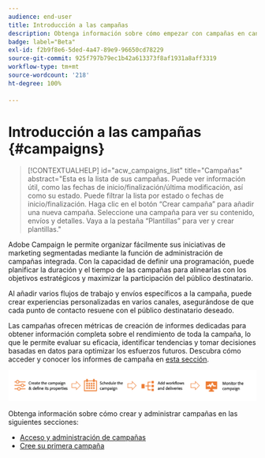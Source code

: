 ```yaml
---
audience: end-user
title: Introducción a las campañas
description: Obtenga información sobre cómo empezar con campañas en canales múltiples
badge: label="Beta"
exl-id: f2b9f8e6-5ded-4a47-89e9-96650cd78229
source-git-commit: 925f797b79ec1b42a613373f8af1931a8aff3319
workflow-type: tm+mt
source-wordcount: '218'
ht-degree: 100%

---
```



# Introducción a las campañas {#campaigns}

>[!CONTEXTUALHELP]
>id="acw_campaigns_list"
>title="Campañas"
>abstract="Esta es la lista de sus campañas. Puede ver información útil, como las fechas de inicio/finalización/última modificación, así como su estado. Puede filtrar la lista por estado o fechas de inicio/finalización. Haga clic en el botón “Crear campaña” para añadir una nueva campaña. Seleccione una campaña para ver su contenido, envíos y detalles. Vaya a la pestaña “Plantillas” para ver y crear plantillas."


Adobe Campaign le permite organizar fácilmente sus iniciativas de marketing segmentadas mediante la función de administración de campañas integrada. Con la capacidad de definir una programación, puede planificar la duración y el tiempo de las campañas para alinearlas con los objetivos estratégicos y maximizar la participación del público destinatario.

Al añadir varios flujos de trabajo y envíos específicos a la campaña, puede crear experiencias personalizadas en varios canales, asegurándose de que cada punto de contacto resuene con el público destinatario deseado.

Las campañas ofrecen métricas de creación de informes dedicadas para obtener información completa sobre el rendimiento de toda la campaña, lo que le permite evaluar su eficacia, identificar tendencias y tomar decisiones basadas en datos para optimizar los esfuerzos futuros. Descubra cómo acceder y conocer los informes de campaña en [esta sección](../reporting/campaign-reports.md).

![Flujo de campaña](assets/campaign-flow.png)

Obtenga información sobre cómo crear y administrar campañas en las siguientes secciones:

* [Acceso y administración de campañas](manage-campaigns.md)
* [Cree su primera campaña](create-campaigns.md)



<!--
Use Adobe Campaign to create cross-channel campaigns. With its marketing campaign orchestration capabilities, you can manage and centralize customer data, design customer communications and campaigns, and create personalized experiences across different channels. In this version, email, push and SMS channels are available.

Design and execute high-volume email campaigns to deliver personalized messages, for all platforms and screen sizes. 
Measure the effectiveness of your deliveries with detailed reports including the counts of opens, clicks, forwards, and more. With Adobe Campaign segmentation capabilities, you can run queries against a high-volume database, and easily define dynamic marketing segments which perfectly target your campaigns.
-->

<!--
Get Started with campaigns
Adobe Campaign offers a set of solutions that help you personalize and deliver campaigns across all of your online and offline channels. You can create, configure, execute and analyze marketing campaigns. All marketing campaigns can be managed from a unified control center. Discover how to browse and create marketing campaigns in this section.

Campaigns include actions (deliveries) and processes (importing or extracting files), as well as resources (marketing documents, delivery outlines). They are used in marketing campaigns. Campaigns are part of a program, and programs are included in a campaign plan.
-->
